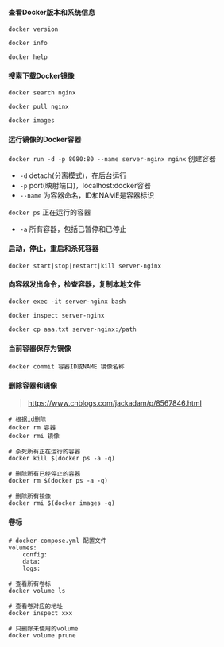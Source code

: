 #### 查看Docker版本和系统信息

`docker version`

`docker info`

`docker help`

#### 搜索下载Docker镜像

`docker search nginx`

`docker pull nginx`

`docker images`

#### 运行镜像的Docker容器

`docker run -d -p 8080:80 --name server-nginx nginx`  创建容器

- `-d` 	detach(分离模式)，在后台运行
- `-p`  port(映射端口)，localhost:docker容器
- `--name`  为容器命名，ID和NAME是容器标识

`docker ps`   正在运行的容器

- `-a`  所有容器，包括已暂停和已停止

#### 启动，停止，重启和杀死容器

`docker start|stop|restart|kill server-nginx`

#### 向容器发出命令，检查容器，复制本地文件

`docker exec -it server-nginx bash`

`docker inspect server-nginx`

`docker cp aaa.txt server-nginx:/path`

#### 当前容器保存为镜像

`docker commit 容器ID或NAME 镜像名称`

#### 删除容器和镜像

> https://www.cnblogs.com/jackadam/p/8567846.html

```shell
# 根据id删除
docker rm 容器
docker rmi 镜像

# 杀死所有正在运行的容器
docker kill $(docker ps -a -q)

# 删除所有已经停止的容器
docker rm $(docker ps -a -q)

# 删除所有镜像
docker rmi $(docker images -q)
```

#### 卷标

```
# docker-compose.yml 配置文件
volumes:
    config:
    data:
    logs:

# 查看所有卷标
docker volume ls

# 查看卷对应的地址
docker inspect xxx

# 只删除未使用的volume
docker volume prune
```

